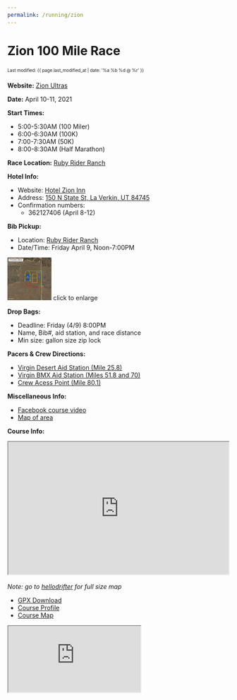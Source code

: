 ```yaml
---
permalink: /running/zion
---
```

# Zion 100 Mile Race 
<sub><sup>Last modified: {{ page.last_modified_at | date: '%a %b %d @ %r' }}</sup></sub>


**Website:** [Zion Ultras](https://vacationraces.com/ultras/zion)

**Date:** April 10-11, 2021

**Start Times:**
* 5:00-5:30AM (100 Miler)
* 6:00-6:30AM (100K)
* 7:00-7:30AM (50K)
* 8:00-8:30AM (Half Marathon)

**Race Location:** [Ruby Rider Ranch](https://bit.ly/rrr-map)

**Hotel Info:** 
* Website: [Hotel Zion Inn](https://hotelzioninn.com)
* Address: [150 N State St, La Verkin, UT 84745](https://g.page/HotelZionInn?share)
* Confirmation numbers:
  - 362127406 (April 8-12)

**Bib Pickup:** 
* Location: [Ruby Rider Ranch](https://bit.ly/rrr-map)
* Date/Time: Friday April 9, Noon-7:00PM


<a href="2021-Zion-Drive-thru-bib-pickup.png"><img src="2021-Zion-Drive-thru-bib-pickup.png" width="100" /></a> 
click to enlarge

**Drop Bags:**
* Deadline: Friday (4/9) 8:00PM
* Name, Bib#, aid station, and race distance
* Min size: gallon size zip lock

**Pacers & Crew Directions:**
* [Virgin Desert Aid Station (Mile 25.8)](https://goo.gl/maps/p5rxFZBoznb8urrRA)
* [Virgin BMX Aid Station (Miles 51.8 and 70)](https://goo.gl/maps/fnpPxPqkrCe2ybTZ8)
* [Crew Acess Point (Mile 80.1)](https://goo.gl/maps/4kyo1vqHFaVM8Qwy9)

**Miscellaneous Info:**
* [Facebook course video]( https://www.facebook.com/watch/live/?v=758444185083165&ref=watch_permalink)
* [Map of area](https://www.trailforks.com/trails/map/?lat=37.12523&lon=-113.13548&z=12.2&activitytype=1)

**Course Info:**

<iframe src='https://www.hellodrifter.com/embedded/v1/dlvbdd' width="500" height="300"></iframe>

_Note: go to [hellodrifter](https://www.hellodrifter.com/routes/2021-zion-100-mile-by-ak#) for full size map_

* [GPX Download](2021-zion-100M.gpx)
* [Course Profile](2021-zion-100M-profile.png)
* [Course Map](2021-zion-100M-map.png)

<style>
.responsive-wrap iframe{ max-width: 100%;}
</style>
<div class="responsive-wrap">
<iframe src="https://docs.google.com/spreadsheets/d/e/2PACX-1vSPloevHtXPqV7GEfZ7ghUs7sSI-3UDpvd_RXR7QG8fiqZfZQeIneTkneSkBTZZhVd4b-WVUreSwgdO/pubhtml?gid=796406574&amp;single=true&amp;widget=true&amp;headers=false"></iframe>
</div>
